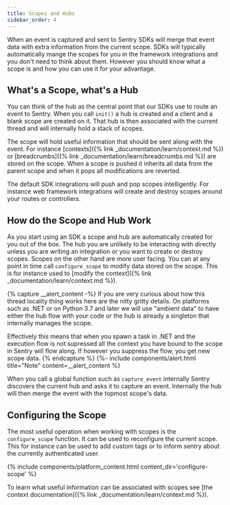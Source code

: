 ```yaml
---
title: Scopes and Hubs
sidebar_order: 4
---
```


When an event is captured and sent to Sentry SDKs will merge that event data with extra
information from the current scope.  SDKs will typically automatically mange the scopes
for you in the framework integrations and you don't need to think about them.  However
you should know what a scope is and how you can use it for your advantage.

## What's a Scope, what's a Hub

You can think of the hub as the central point that our SDKs use to route an
event to Sentry.  When you call `init()` a hub is created and a client and a
blank scope are created on it.  That hub is then associated with the current
thread and will internally hold a stack of scopes.

The scope will hold useful information that should be sent along with the
event.  For instance [contexts]({% link _documentation/learn/context.md %}) or
[breadcrumbs]({% link _documentation/learn/breadcrumbs.md %}) are stored on
the scope.  When a scope is pushed it inherits all data from the parent scope
and when it pops all modifications are reverted.

The default SDK integrations will push and pop scopes intelligently.  For
instance web framework integrations will create and destroy scopes around your
routes or controllers.

## How do the Scope and Hub Work

As you start using an SDK a scope and hub are automatically created for you out
of the box.  The hub you are unlikely to be interacting with directly unless you
are writing an integration or you want to create or destroy scopes.  Scopes on the
other hand are more user facing.  You can at any point in time call
`configure_scope` to modify data stored on the scope.  This is for instance
used to [modify the context]({% link _documentation/learn/context.md %}).

{% capture __alert_content -%}
If you are very curious about how this thread locality thing works here are the
nitty gritty details.  On platforms such as .NET or on Python 3.7 and later we will
use "ambient data" to have either the hub flow with your code or the hub is already
a singleton that internally manages the scope.

Effectively this means that when you spawn a task in .NET and the execution flow is 
not supressed all the context you have bound to the scope in Sentry will flow along.
If however you suppress the flow, you get new scope data.
{% endcapture %}
{%- include components/alert.html
  title="Note"
  content=__alert_content
%}

When you call a global function such as `capture_event` internally Sentry
discovers the current hub and asks it to capture an event.  Internally the hub will
then merge the event with the topmost scope's data.

## Configuring the Scope

The most useful operation when working with scopes is the `configure_scope` function.
It can be used to reconfigure the current scope.  This for instance can be used to
add custom tags or to inform sentry about the currently authenticated user.

{% include components/platform_content.html content_dir='configure-scope' %}

To learn what useful information can be associated with scopes see
[the context documentation]({% link _documentation/learn/context.md %}).
